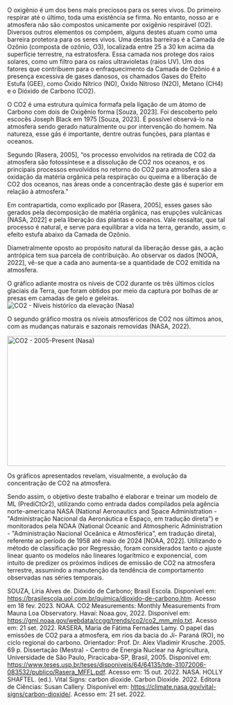 
O oxigênio é um dos bens mais preciosos para os seres vivos. Do primeiro respirar até o último, toda uma existência se firma. No entanto, nosso ar e atmosfera não são compostos unicamente por oxigênio respirável (O2). Diversos outros elementos os compõem, alguns destes atuam como uma barreira protetora para os seres vivos. Uma destas barreiras é a Camada de Ozônio (composta de ozônio, O3), localizada entre 25 a 30 km acima da superfície terrestre, na estratosfera. Essa camada nos protege dos raios solares, como um filtro para os raios ultravioletas (raios UV). Um dos fatores que contribuem para o enfraquecimento da Camada de Ozônio é a presença excessiva de gases danosos, os chamados Gases do Efeito Estufa (GEE), como Óxido Nítrico (NO), Óxido Nitroso (N2O), Metano (CH4) e o Dióxido de Carbono (CO2).

O CO2 é uma estrutura química formafa pela ligação de um átomo de Carbono com dois de Oxigênio forma [Souza, 2023]. Foi descoberto pelo escocês Joseph Black em 1975 [Souza, 2023]. É possível observá-lo na atmosfera sendo gerado naturalmente ou por intervenção do homem. Na natureza, esse gás é importante, dentre outras funções, para plantas e oceanos.

Segundo [Rasera, 2005], “os processo envolvidos na retirada de CO2 da atmosfera são fotossíntese e a dissolução de CO2 nos oceanos, e os principais processos envolvidos no retorno do CO2 para atmosfera são a oxidação da matéria orgânica pela respiração ou queima e a liberação de CO2 dos oceanos, nas áreas onde a concentração deste gás é superior em relação à atmosfera.”

Em contrapartida, como explicado por [Rasera, 2005], esses gases são gerados pela decomposição de matéria orgânica, nas erupções vulcânicas [NASA, 2022] e pela liberação das plantas e oceanos. Vale ressaltar, que tal processo é natural, e serve para equilibrar a vida na terra, gerando, assim, o efeito estufa abaixo da Camada de Ozônio.

Diametralmente oposto ao propósito natural da liberação desse gás, a ação antrópica tem sua parcela de contribuição.
Ao observar os dados [NOOA, 2022], vê-se que a cada ano aumenta-se a quantidade de CO2 emitida na atmosfera.

O gráfico adiante mostra os níveis de CO2 durante os três últimos ciclos glaciais da Terra, que foram obtidos por meio da captura por bolhas de ar presas em camadas de gelo e geleiras.
![CO2 - Níveis histórico da elevação (Nasa)](https://github.com/user-attachments/assets/aa432373-b071-4413-9597-615cf0437596)

O segundo gráfico mostra os níveis atmosféricos de CO2 nos últimos anos, com as mudanças naturais e sazonais removidas (NASA, 2022).

<img width="629" height="300" alt="CO2 - 2005-Present (Nasa)" src="https://github.com/user-attachments/assets/d46da7bc-4d05-43ad-94f7-2073a4edc4ab" />

Os gráficos apresentados revelam, visualmente, a evolução da concentração de CO2 na atmosfera.

Sendo assim, o objetivo deste trabalho é elaborar e treinar um modelo de ML (PrediCtOr2), utilizando como entrada dados compilados pela agência norte-americana NASA (National Aeronautics and Space Administration - "Administração Nacional da Aeronáutica e Espaço, em tradução direta") e monitorados pela NOAA (National Oceanic and Atmospheric Administration - "Administração Nacional Oceânica e Atmosférica", em tradução direta), referente ao período de 1958 até maio de 2024 [NOAA, 2022]. Utilizando o método de classificação por Regressão, foram considerados tanto o ajuste linear quanto os modelos não lineares logarítmico e exponencial, com intuito de predizer os próximos índices de emissão de CO2 na atmosfera terrestre, assumindo a manutenção da tendência de comportamento observadas nas séries temporais.

SOUZA, Líria Alves de. Dióxido de Carbono; Brasil Escola. Disponível em: https://brasilescola.uol.com.br/quimica/dioxido-de-carbono.htm. Acesso em 18 fev. 2023.
NOAA. CO2 Measurements: Monthly Measurements from Mauna Loa Observatory. Havaí: Noaa.gov, 2022. Disponível em: https://gml.noaa.gov/webdata/ccgg/trends/co2/co2_mm_mlo.txt. Acesso em: 21 set. 2022.
RASERA, Maria de Fátima Fernades Lamy. O papel das emissões de CO2 para a atmosfera, em rios da bacia do Ji- Paraná (RO), no ciclo regional do carbono. Orientador: Prof. Dr. Alex Vladimir Krusche. 2005. 69 p. Dissertação (Mestra) - Centro de Energia Nuclear na Agricultura, Universidade de São Paulo, Piracicaba-SP, Brasil, 2005. Disponível em: https://www.teses.usp.br/teses/disponiveis/64/64135/tde-31072006-083532/publico/Rasera_MFFL.pdf. Acesso em: 15 out. 2022.
NASA. HOLLY SHAFTEL. (ed.). Vital Signs: carbon dioxide. Carbon Dioxide. 2022. Editora de Ciências: Susan Callery. Disponível em: https://climate.nasa.gov/vital-signs/carbon-dioxide/. Acesso em: 21 set. 2022.
